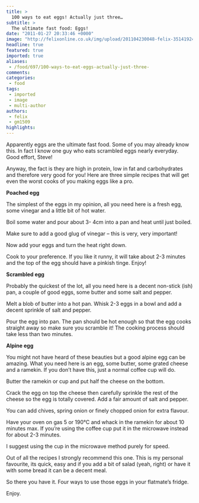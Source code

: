 ```yaml
---
title: >
  100 ways to eat eggs! Actually just three…
subtitle: >
  The ultimate fast food: Eggs!
date: "2011-01-27 20:33:46 +0000"
image: "http://felixonline.co.uk/img/upload/201104230048-felix-3514192452_2981b6e008_b.jpeg"
headline: true
featured: true
imported: true
aliases:
 - /food/697/100-ways-to-eat-eggs-actually-just-three-
comments:
categories:
 - food
tags:
 - imported
 - image
 - multi-author
authors:
 - felix
 - gm1509
highlights:
---
```


Apparently eggs are the ultimate fast food. Some of you may already know this. In fact I know one guy who eats scrambled eggs nearly everyday. Good effort, Steve!

Anyway, the fact is they are high in protein, low in fat and carbohydrates and therefore very good for you! Here are three simple recipes that will get even the worst cooks of you making eggs like a pro.

__Poached egg__

The simplest of the eggs in my opinion, all you need here is a fresh egg, some vinegar and a little bit of hot water.

Boil some water and pour about 3- 4cm into a pan and heat until just boiled.

Make sure to add a good glug of vinegar – this is very, very important!

Now add your eggs and turn the heat right down.

Cook to your preference. If you like it runny, it will take about 2-3 minutes and the top of the egg should have a pinkish tinge. Enjoy!

__Scrambled egg__

Probably the quickest of the lot, all you need here is a decent non-stick (ish) pan, a couple of good eggs, some butter and some salt and pepper.

Melt a blob of butter into a hot pan. Whisk 2-3 eggs in a bowl and add a decent sprinkle of salt and pepper.

Pour the egg into pan. The pan should be hot enough so that the egg cooks straight away so make sure you scramble it! The cooking process should take less than two minutes.

__Alpine egg__

You might not have heard of these beauties but a good alpine egg can be amazing. What you need here is an egg, some butter, some grated cheese and a ramekin. If you don’t have this, just a normal coffee cup will do.

Butter the ramekin or cup and put half the cheese on the bottom.

Crack the egg on top the cheese then carefully sprinkle the rest of the cheese so the egg is totally covered. Add a fair amount of salt and pepper.

You can add chives, spring onion or finely chopped onion for extra flavour.

Have your oven on gas 5 or 190°C and whack in the ramekin for about 10 minutes max. If you’re using the coffee cup put it in the microwave instead for about 2-3 minutes.

I suggest using the cup in the microwave method purely for speed.

Out of all the recipes I strongly recommend this one. This is my personal favourite, its quick, easy and if you add a bit of salad (yeah, right) or have it with some bread it can be a decent meal.

So there you have it. Four ways to use those eggs in your flatmate’s fridge.

Enjoy.
